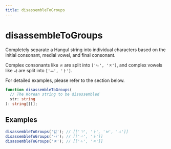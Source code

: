 ```yaml
---
title: disassembleToGroups
---
```


# disassembleToGroups

Completely separate a Hangul string into individual characters based on the initial consonant, medial vowel, and final consonant.

Complex consonants like `ㄵ` are split into `['ㄴ', 'ㅈ']`, and complex vowels like `ㅘ` are split into `['ㅗ', 'ㅏ']`.

For detailed examples, please refer to the section below.

```typescript
function disassembleToGroups(
  // The Korean string to be disassembled
  str: string
): string[][];
```

## Examples

```typescript
disassembleToGroups('값'); // [['ㄱ', 'ㅏ', 'ㅂ', 'ㅅ']]
disassembleToGroups('ㅘ'); // [['ㅗ', 'ㅏ']]
disassembleToGroups('ㄵ'); // [['ㄴ', 'ㅈ']]
```
